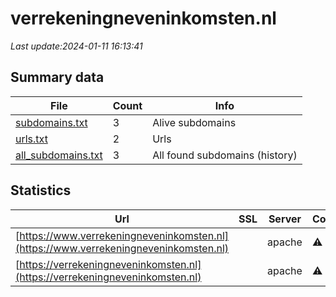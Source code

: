 # verrekeningneveninkomsten.nl
*Last update:2024-01-11 16:13:41*
## Summary data
| File       | Count | Info |
|------------|-------|------|
|[subdomains.txt](/data/verrekeningneveninkomsten/subdomains.txt)|3|Alive subdomains|
|[urls.txt](/data/verrekeningneveninkomsten/urls.txt)|2|Urls|
|[all_subdomains.txt](/data/verrekeningneveninkomsten/all_subdomains.txt)|3|All found subdomains (history)|
## Statistics
| Url | SSL | Server | Cookie | HSTS | CSP | XFO | XXP | RP | Tech |
|------------|-------|------|------|------|------|------|------|------|------|
|[https://www.verrekeningneveninkomsten.nl](https://www.verrekeningneveninkomsten.nl)| |apache|:warning: |:white_check_mark: | | |:white_check_mark: | |:white_check_mark: |Apache HTTP Server D...|
|[https://verrekeningneveninkomsten.nl](https://verrekeningneveninkomsten.nl)| |apache|:warning: |:white_check_mark: | | |:white_check_mark: | |:white_check_mark: |Apache HTTP Server D...|
